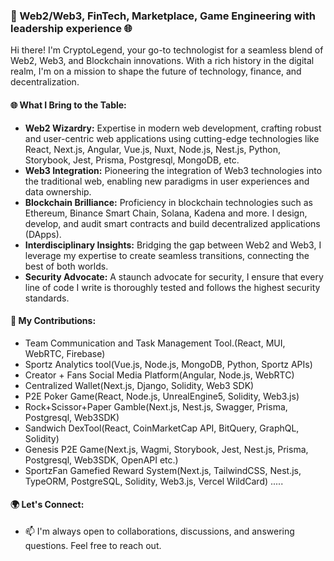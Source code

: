 
### 🚀 Web2/Web3, FinTech, Marketplace, Game Engineering with leadership experience 🌐

Hi there! I'm CryptoLegend, your go-to technologist for a seamless blend of Web2, Web3, and Blockchain innovations. With a rich history in the digital realm, I'm on a mission to shape the future of technology, finance, and decentralization.

#### 🌐 What I Bring to the Table:

- **Web2 Wizardry:** Expertise in modern web development, crafting robust and user-centric web applications using cutting-edge technologies like React, Next.js, Angular, Vue.js, Nuxt, Node.js, Nest.js, Python, Storybook, Jest, Prisma, Postgresql, MongoDB, etc.
- **Web3 Integration:** Pioneering the integration of Web3 technologies into the traditional web, enabling new paradigms in user experiences and data ownership.
- **Blockchain Brilliance:** Proficiency in blockchain technologies such as Ethereum, Binance Smart Chain, Solana, Kadena and more. I design, develop, and audit smart contracts and build decentralized applications (DApps).
- **Interdisciplinary Insights:** Bridging the gap between Web2 and Web3, I leverage my expertise to create seamless transitions, connecting the best of both worlds.
- **Security Advocate:** A staunch advocate for security, I ensure that every line of code I write is thoroughly tested and follows the highest security standards.

#### 🚀 My Contributions:
- Team Communication and Task Management Tool.(React, MUI, WebRTC, Firebase)
- Sportz Analytics tool(Vue.js, Node.js, MongoDB, Python, Sportz APIs)
- Creator + Fans Social Media Platform(Angular, Node.js, WebRTC)
- Centralized Wallet(Next.js, Django, Solidity, Web3 SDK)
- P2E Poker Game(React, Node.js, UnrealEngine5, Solidity, Web3.js)
- Rock+Scissor+Paper Gamble(Next.js, Nest.js, Swagger, Prisma, Postgresql, Web3SDK)
- Sandwich DexTool(React, CoinMarketCap API, BitQuery, GraphQL, Solidity)
- Genesis P2E Game(Next.js, Wagmi, Storybook, Jest, Nest.js, Prisma, Postgresql, Web3SDK, OpenAPI etc.)
- SportzFan Gamefied Reward System(Next.js, TailwindCSS, Nest.js, TypeORM, PostgreSQL, Solidity, Web3.js, Vercel WildCard)
  .....

#### 🌍 Let's Connect:

- 📫 I'm always open to collaborations, discussions, and answering questions. Feel free to reach out.
  
  
